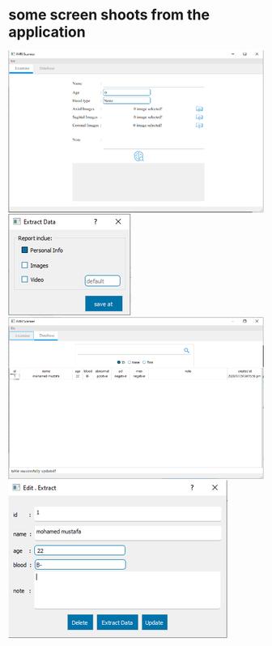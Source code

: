 # some screen shoots from the application
![alt text](https://github.com/muhammadtarek98/Graduation-project/blob/master/GUI/screen%20shoots/110318190_577748672918099_8411829493594774902_n.png)
![alt text](https://github.com/muhammadtarek98/Graduation-project/blob/master/GUI/screen%20shoots/110540300_2710977769180005_3079856452306795655_n.png)
![alt text](https://github.com/muhammadtarek98/Graduation-project/blob/master/GUI/screen%20shoots/115804054_1439182366271556_7750834540292366294_n.png)
![alt text](https://github.com/muhammadtarek98/Graduation-project/blob/master/GUI/screen%20shoots/116108948_701642877049470_7470068119339727989_n.png)
